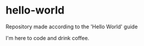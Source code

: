 # hello-world
Repository made according to the 'Hello World' guide

I'm here to code and drink coffee.
